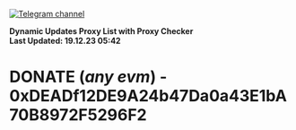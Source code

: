 [![Telegram channel](https://img.shields.io/endpoint?url=https://runkit.io/damiankrawczyk/telegram-badge/branches/master?url=https://t.me/n4z4v0d)](https://t.me/n4z4v0d) 

**Dynamic Updates Proxy List with Proxy Checker**  
**Last Updated: 19.12.23 05:42**

# DONATE (_any evm_) - 0xDEADf12DE9A24b47Da0a43E1bA70B8972F5296F2
